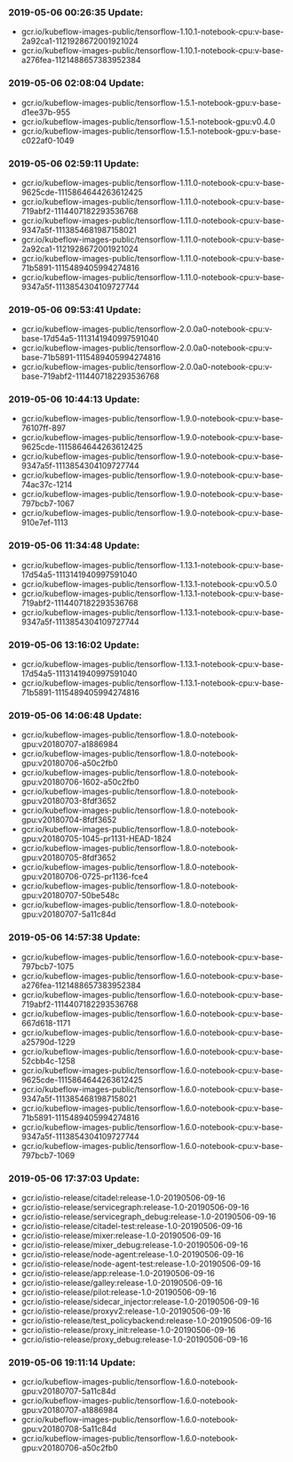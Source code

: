 ### 2019-05-06 00:26:35 Update:

- gcr.io/kubeflow-images-public/tensorflow-1.10.1-notebook-cpu:v-base-2a92ca1-1121928672001921024
- gcr.io/kubeflow-images-public/tensorflow-1.10.1-notebook-cpu:v-base-a276fea-1121488657383952384
### 2019-05-06 02:08:04 Update:

- gcr.io/kubeflow-images-public/tensorflow-1.5.1-notebook-gpu:v-base-d1ee37b-955
- gcr.io/kubeflow-images-public/tensorflow-1.5.1-notebook-gpu:v0.4.0
- gcr.io/kubeflow-images-public/tensorflow-1.5.1-notebook-gpu:v-base-c022af0-1049
### 2019-05-06 02:59:11 Update:

- gcr.io/kubeflow-images-public/tensorflow-1.11.0-notebook-cpu:v-base-9625cde-1115864644263612425
- gcr.io/kubeflow-images-public/tensorflow-1.11.0-notebook-cpu:v-base-719abf2-1114407182293536768
- gcr.io/kubeflow-images-public/tensorflow-1.11.0-notebook-cpu:v-base-9347a5f-1113854681987158021
- gcr.io/kubeflow-images-public/tensorflow-1.11.0-notebook-cpu:v-base-2a92ca1-1121928672001921024
- gcr.io/kubeflow-images-public/tensorflow-1.11.0-notebook-cpu:v-base-71b5891-1115489405994274816
- gcr.io/kubeflow-images-public/tensorflow-1.11.0-notebook-cpu:v-base-9347a5f-1113854304109727744
### 2019-05-06 09:53:41 Update:

- gcr.io/kubeflow-images-public/tensorflow-2.0.0a0-notebook-cpu:v-base-17d54a5-1113141940997591040
- gcr.io/kubeflow-images-public/tensorflow-2.0.0a0-notebook-cpu:v-base-71b5891-1115489405994274816
- gcr.io/kubeflow-images-public/tensorflow-2.0.0a0-notebook-cpu:v-base-719abf2-1114407182293536768
### 2019-05-06 10:44:13 Update:

- gcr.io/kubeflow-images-public/tensorflow-1.9.0-notebook-cpu:v-base-76107ff-897
- gcr.io/kubeflow-images-public/tensorflow-1.9.0-notebook-cpu:v-base-9625cde-1115864644263612425
- gcr.io/kubeflow-images-public/tensorflow-1.9.0-notebook-cpu:v-base-9347a5f-1113854304109727744
- gcr.io/kubeflow-images-public/tensorflow-1.9.0-notebook-cpu:v-base-74ac37c-1214
- gcr.io/kubeflow-images-public/tensorflow-1.9.0-notebook-cpu:v-base-797bcb7-1067
- gcr.io/kubeflow-images-public/tensorflow-1.9.0-notebook-cpu:v-base-910e7ef-1113
### 2019-05-06 11:34:48 Update:

- gcr.io/kubeflow-images-public/tensorflow-1.13.1-notebook-cpu:v-base-17d54a5-1113141940997591040
- gcr.io/kubeflow-images-public/tensorflow-1.13.1-notebook-cpu:v0.5.0
- gcr.io/kubeflow-images-public/tensorflow-1.13.1-notebook-cpu:v-base-719abf2-1114407182293536768
- gcr.io/kubeflow-images-public/tensorflow-1.13.1-notebook-cpu:v-base-9347a5f-1113854304109727744
### 2019-05-06 13:16:02 Update:

- gcr.io/kubeflow-images-public/tensorflow-1.13.1-notebook-cpu:v-base-17d54a5-1113141940997591040
- gcr.io/kubeflow-images-public/tensorflow-1.13.1-notebook-cpu:v-base-71b5891-1115489405994274816
### 2019-05-06 14:06:48 Update:

- gcr.io/kubeflow-images-public/tensorflow-1.8.0-notebook-gpu:v20180707-a1886984
- gcr.io/kubeflow-images-public/tensorflow-1.8.0-notebook-gpu:v20180706-a50c2fb0
- gcr.io/kubeflow-images-public/tensorflow-1.8.0-notebook-gpu:v20180706-1602-a50c2fb0
- gcr.io/kubeflow-images-public/tensorflow-1.8.0-notebook-gpu:v20180703-8fdf3652
- gcr.io/kubeflow-images-public/tensorflow-1.8.0-notebook-gpu:v20180704-8fdf3652
- gcr.io/kubeflow-images-public/tensorflow-1.8.0-notebook-gpu:v20180705-1045-pr1131-HEAD-1824
- gcr.io/kubeflow-images-public/tensorflow-1.8.0-notebook-gpu:v20180705-8fdf3652
- gcr.io/kubeflow-images-public/tensorflow-1.8.0-notebook-gpu:v20180706-0725-pr1136-fce4
- gcr.io/kubeflow-images-public/tensorflow-1.8.0-notebook-gpu:v20180707-50be548c
- gcr.io/kubeflow-images-public/tensorflow-1.8.0-notebook-gpu:v20180707-5a11c84d
### 2019-05-06 14:57:38 Update:

- gcr.io/kubeflow-images-public/tensorflow-1.6.0-notebook-cpu:v-base-797bcb7-1075
- gcr.io/kubeflow-images-public/tensorflow-1.6.0-notebook-cpu:v-base-a276fea-1121488657383952384
- gcr.io/kubeflow-images-public/tensorflow-1.6.0-notebook-cpu:v-base-719abf2-1114407182293536768
- gcr.io/kubeflow-images-public/tensorflow-1.6.0-notebook-cpu:v-base-667d618-1171
- gcr.io/kubeflow-images-public/tensorflow-1.6.0-notebook-cpu:v-base-a25790d-1229
- gcr.io/kubeflow-images-public/tensorflow-1.6.0-notebook-cpu:v-base-52cbb4c-1258
- gcr.io/kubeflow-images-public/tensorflow-1.6.0-notebook-cpu:v-base-9625cde-1115864644263612425
- gcr.io/kubeflow-images-public/tensorflow-1.6.0-notebook-cpu:v-base-9347a5f-1113854681987158021
- gcr.io/kubeflow-images-public/tensorflow-1.6.0-notebook-cpu:v-base-71b5891-1115489405994274816
- gcr.io/kubeflow-images-public/tensorflow-1.6.0-notebook-cpu:v-base-9347a5f-1113854304109727744
- gcr.io/kubeflow-images-public/tensorflow-1.6.0-notebook-cpu:v-base-797bcb7-1069
### 2019-05-06 17:37:03 Update:

- gcr.io/istio-release/citadel:release-1.0-20190506-09-16
- gcr.io/istio-release/servicegraph:release-1.0-20190506-09-16
- gcr.io/istio-release/servicegraph_debug:release-1.0-20190506-09-16
- gcr.io/istio-release/citadel-test:release-1.0-20190506-09-16
- gcr.io/istio-release/mixer:release-1.0-20190506-09-16
- gcr.io/istio-release/mixer_debug:release-1.0-20190506-09-16
- gcr.io/istio-release/node-agent:release-1.0-20190506-09-16
- gcr.io/istio-release/node-agent-test:release-1.0-20190506-09-16
- gcr.io/istio-release/app:release-1.0-20190506-09-16
- gcr.io/istio-release/galley:release-1.0-20190506-09-16
- gcr.io/istio-release/pilot:release-1.0-20190506-09-16
- gcr.io/istio-release/sidecar_injector:release-1.0-20190506-09-16
- gcr.io/istio-release/proxyv2:release-1.0-20190506-09-16
- gcr.io/istio-release/test_policybackend:release-1.0-20190506-09-16
- gcr.io/istio-release/proxy_init:release-1.0-20190506-09-16
- gcr.io/istio-release/proxy_debug:release-1.0-20190506-09-16
### 2019-05-06 19:11:14 Update:

- gcr.io/kubeflow-images-public/tensorflow-1.6.0-notebook-gpu:v20180707-5a11c84d
- gcr.io/kubeflow-images-public/tensorflow-1.6.0-notebook-gpu:v20180707-a1886984
- gcr.io/kubeflow-images-public/tensorflow-1.6.0-notebook-gpu:v20180708-5a11c84d
- gcr.io/kubeflow-images-public/tensorflow-1.6.0-notebook-gpu:v20180706-a50c2fb0
